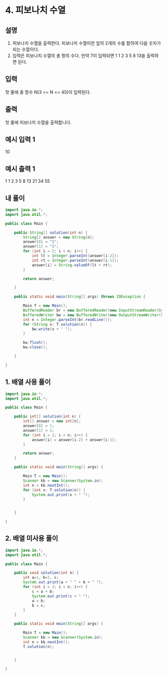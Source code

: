 # 4. 피보나치 수열

## 설명

1. 피보나치 수열을 출력한다. 피보나치 수열이란 앞의 2개의 수를 합하여 다음 숫자가 되는 수열이다.
2. 입력은 피보나치 수열의 총 항의 수다. 만약 7이 입력되면 1 1 2 3 5 8 13을 출력하면 된다.

## 입력

첫 줄에 총 항수 N(3 <= N <= 45)이 입력된다.

## 출력

첫 줄에 피보나치 수열을 출력합니다.

## 예시 입력 1

10

## 예시 출력 1

1 1 2 3 5 8 13 21 34 55

## 내 풀이

```java
import java.io.*;
import java.util.*;

public class Main {

    public String[] solution(int n) {
        String[] answer = new String[n];
        answer[0] = "1";
        answer[1] = "1";
        for (int i = 2; i < n; i++) {
            int lt = Integer.parseInt(answer[i-2]);
            int rt = Integer.parseInt(answer[i-1]);
            answer[i] = String.valueOf(lt + rt);
        }

        return answer;

    }

    public static void main(String[] args) throws IOException {

        Main T = new Main();
        BufferedReader br = new BufferedReader(new InputStreamReader(System.in));
        BufferedWriter bw = new BufferedWriter(new OutputStreamWriter(System.out));
        int n = Integer.parseInt(br.readLine());
        for (String x: T.solution(n)) {
            bw.write(x + " ");
        }

        bw.flush();
        bw.close();

    }

}

```

## 1. 배열 사용 풀이

```java
import java.io.*;
import java.util.*;

public class Main {

    public int[] solution(int n) {
        int[] answer = new int[n];
        answer[0] = 1;
        answer[1] = 1;
        for (int i = 2; i < n; i++) {
            answer[i] = answer[i-2] + answer[i-1];
        }

        return answer;
    }

    public static void main(String[] args) {

        Main T = new Main();
        Scanner kb = new Scanner(System.in);
        int n = kb.nextInt();
        for (int x: T.solution(n)) {
            System.out.print(x + " ");
        }


    }

}

```

## 2. 배열 미사용 풀이

```java
import java.io.*;
import java.util.*;

public class Main {

    public void solution(int n) {
        int a=1, b=1, c;
        System.out.print(a + " " + b + " ");
        for (int i = 2; i < n; i++) {
            c = a + b;
            System.out.print(c + " ");
            a = b;
            b = c;
        }
    }

    public static void main(String[] args) {

        Main T = new Main();
        Scanner kb = new Scanner(System.in);
        int n = kb.nextInt();
        T.solution(n);


    }

}

```